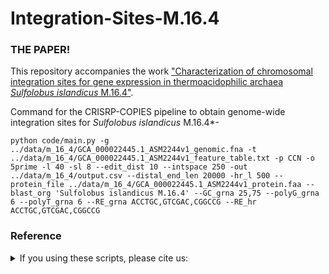 # Integration-Sites-M.16.4

### THE PAPER!
This repository accompanies the work ["Characterization of chromosomal integration sites for gene expression in thermoacidophilic archaea *Sulfolobus islandicus* M.16.4"](https://www.google.com).

Command for the CRISRP-COPIES pipeline to obtain genome-wide integration sites for *Sulfolobus islandicus* M.16.4*- 
```
python code/main.py -g ../data/m_16_4/GCA_000022445.1_ASM2244v1_genomic.fna -t ../data/m_16_4/GCA_000022445.1_ASM2244v1_feature_table.txt -p CCN -o 5prime -l 40 -sl 8 --edit_dist 10 --intspace 250 -out ../data/m_16_4/output.csv --distal_end_len 20000 -hr_l 500 --protein_file ../data/m_16_4/GCA_000022445.1_ASM2244v1_protein.faa --blast_org 'Sulfolobus islandicus M.16.4' --GC_grna 25,75 --polyG_grna 6 --polyT_grna 6 --RE_grna ACCTGC,GTCGAC,CGGCCG --RE_hr ACCTGC,GTCGAC,CGGCCG
```

### Reference
<details>
<summary>If you using these scripts, please cite us:</summary>

```bibtex

```
</details>
